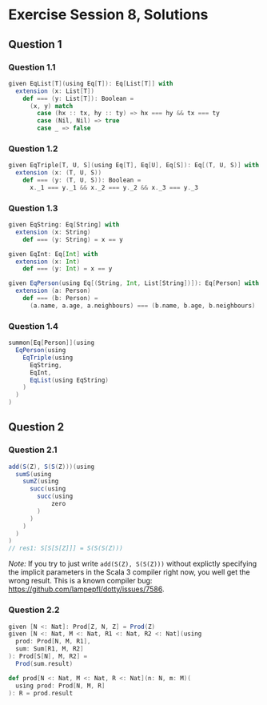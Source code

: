 # Exercise Session 8, Solutions

## Question 1


### Question 1.1

```scala
given EqList[T](using Eq[T]): Eq[List[T]] with
  extension (x: List[T])
    def === (y: List[T]): Boolean =
      (x, y) match
        case (hx :: tx, hy :: ty) => hx === hy && tx === ty
        case (Nil, Nil) => true
        case _ => false
```

### Question 1.2

```scala
given EqTriple[T, U, S](using Eq[T], Eq[U], Eq[S]): Eq[(T, U, S)] with
  extension (x: (T, U, S))
    def === (y: (T, U, S)): Boolean =
      x._1 === y._1 && x._2 === y._2 && x._3 === y._3
```

### Question 1.3


```scala
given EqString: Eq[String] with
  extension (x: String)
    def === (y: String) = x == y

given EqInt: Eq[Int] with
  extension (x: Int)
    def === (y: Int) = x == y

given EqPerson(using Eq[(String, Int, List[String])]): Eq[Person] with
  extension (a: Person)
    def === (b: Person) =
      (a.name, a.age, a.neighbours) === (b.name, b.age, b.neighbours)
```

### Question 1.4

```scala
summon[Eq[Person]](using
  EqPerson(using
    EqTriple(using
      EqString,
      EqInt,
      EqList(using EqString)
    )
  )
)
```

## Question 2


### Question 2.1

```scala
add(S(Z), S(S(Z)))(using
  sumS(using
    sumZ(using
      succ(using
        succ(using
            zero
        )
      )
    )
  )
)
// res1: S[S[S[Z]]] = S(S(S(Z)))
```

*Note:* If you try to just write `add(S(Z), S(S(Z)))` without explictly specifying the implicit parameters in the Scala 3 compiler right now, you well get the wrong result. This is a known compiler bug: https://github.com/lampepfl/dotty/issues/7586.



### Question 2.2

```scala
given [N <: Nat]: Prod[Z, N, Z] = Prod(Z)
given [N <: Nat, M <: Nat, R1 <: Nat, R2 <: Nat](using
  prod: Prod[N, M, R1],
  sum: Sum[R1, M, R2]
): Prod[S[N], M, R2] =
  Prod(sum.result)

def prod[N <: Nat, M <: Nat, R <: Nat](n: N, m: M)(
  using prod: Prod[N, M, R]
): R = prod.result
```
